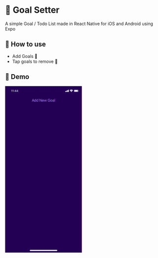 
# :notebook: Goal Setter

A simple Goal / Todo List made in React Native for iOS and Android using Expo

## :scroll: How to use

- Add Goals :memo:
- Tap goals to remove :selfie:

## :red_circle: Demo
![](https://github.com/BPSCrash/GoalSetter/blob/main/iosDemo.gif)
